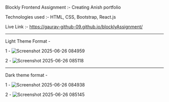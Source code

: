 Blockly Frontend Assignment :- Creating Anish portfolio

Technologies used :- HTML, CSS, Bootstrap, React.js

Live Link :- https://gaurav-github-09.github.io/blocklyAssignment/  

--------------------------------------------------------------------

Light Theme Format - 

1 - ![Screenshot 2025-06-26 084959](https://github.com/user-attachments/assets/cdf3f7ed-867c-47cc-8095-fb278127869b)

2 - ![Screenshot 2025-06-26 085118](https://github.com/user-attachments/assets/d06a9797-7957-41f2-ba28-30601d58db8a)


----------------------------------------------------------------------

Dark theme format -

1 - ![Screenshot 2025-06-26 084938](https://github.com/user-attachments/assets/f96b6191-0d90-474a-88b8-6aba88ce8e13)


2 - ![Screenshot 2025-06-26 085145](https://github.com/user-attachments/assets/c5559055-90d2-43a4-aa99-0138c5e5241a)

